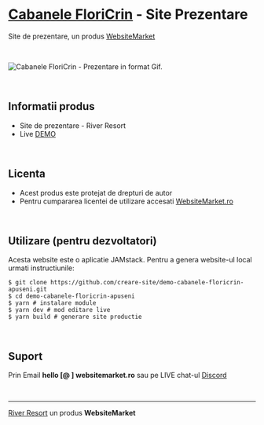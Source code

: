 ﻿# [Cabanele FloriCrin](https://websitemarket.ro/creare-site/pensiuni/cabanele-floricrin-apuseni/) - Site Prezentare

Site de prezentare, un produs [WebsiteMarket](https://websitemarket.ro)

<br />

![Cabanele FloriCrin - Prezentare in format Gif.](https://raw.githubusercontent.com/creare-site/static/master/produse/cabanele-floricrin-apuseni-intro.gif)

<br />

## Informatii produs

- Site de prezentare - River Resort
- Live [DEMO](https://cabanele-floricrin-apuseni.websitemarket.ro)
 
<br />

## Licenta

- Acest produs este protejat de drepturi de autor
- Pentru cumpararea licentei de utilizare accesati [WebsiteMarket.ro](https://websitemarket.ro)

<br />

## Utilizare (pentru dezvoltatori)

Acesta website este o aplicatie JAMstack. Pentru a genera website-ul local urmati instructiunile:

```
$ git clone https://github.com/creare-site/demo-cabanele-floricrin-apuseni.git
$ cd demo-cabanele-floricrin-apuseni
$ yarn # instalare module
$ yarn dev # mod editare live
$ yarn build # generare site productie
```

<br />

## Suport

Prin Email **hello [@ ] websitemarket.ro** sau pe LIVE chat-ul [Discord](https://discord.gg/MFRQmAk)

<br />

---
[River Resort](https://websitemarket.ro/creare-site/pensiuni/cabanele-floricrin-apuseni/) un produs **WebsiteMarket**
